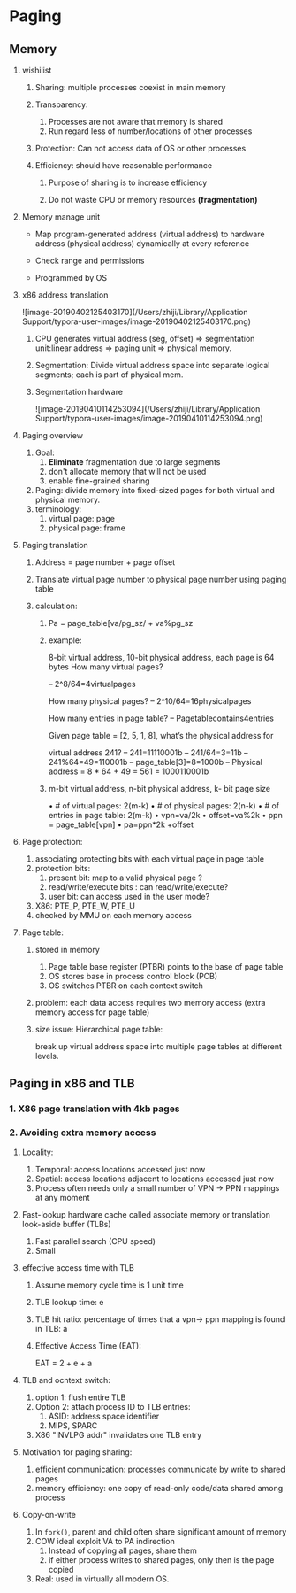 # Paging

## Memory

1. wishilist

   1. Sharing: multiple processes coexist in main memory

   2. Transparency:

      1. Processes are not aware that memory is shared
      2. Run regard less of number/locations of other processes

   3. Protection: Can not access data of OS or other processes

   4. Efficiency: should have reasonable performance

      1.  Purpose of sharing is to increase efficiency

      2. Do not waste CPU or memory resources **(fragmentation)**

         

2. Memory manage unit

   - Map program-generated address (virtual address) to hardware address (physical address) dynamically at every reference 

   - Check range and permissions 
   - Programmed by OS 

3. x86 address translation

   ![image-20190402125403170](/Users/zhiji/Library/Application Support/typora-user-images/image-20190402125403170.png)

   1. CPU generates virtual address (seg, offset) => segmentation unit:linear address => paging unit => physical memory.

   2. Segmentation: Divide virtual address space into separate logical segments; each is part of physical mem. 

   3. Segmentation hardware

      ![image-20190410114253094](/Users/zhiji/Library/Application Support/typora-user-images/image-20190410114253094.png)

4. Paging overview

   1. Goal: 
      1. **Eliminate** fragmentation due to large segments
      2. don't allocate memory that will not be used
      3. enable fine-grained sharing
   2. Paging: divide memory into fixed-sized pages for both virtual and physical memory.
   3. terminology:
      1. virtual page: page
      2. physical page: frame

5. Paging translation

   1. Address = page number + page offset

   2. Translate virtual page number to physical page number using paging table

   3. calculation:

      1. Pa = page_table[va/pg_sz/ + va%pg_sz

      2. example:

         8-bit virtual address, 10-bit physical address, each page is 64 bytes How many virtual pages? 

         – 2^8/64=4virtualpages 

         How many physical pages? – 2^10/64=16physicalpages 

         How many entries in page table? – Pagetablecontains4entries 

         Given page table = [2, 5, 1, 8], what’s the physical address for 

         virtual address 241?
          – 241=11110001b
          – 241/64=3=11b
          – 241%64=49=110001b
          – page_table[3]=8=1000b
          – Physical address = 8 * 64 + 49 = 561 = 1000110001b 

      3. m-bit virtual address, n-bit physical address, k- bit page size 

         • # of virtual pages: 2(m-k)
          • # of physical pages: 2(n-k)
          • # of entries in page table: 2(m-k) • vpn=va/2k
          • offset=va%2k
          • ppn = page_table[vpn]
          • pa=ppn*2k +offset 

6. Page protection:

   1. associating protecting bits with each virtual page in page table
   2. protection bits: 
      1. present bit: map to a valid physical page ?
      2. read/write/execute bits : can read/write/execute?
      3. user bit: can access used in the user mode?
   3. X86: PTE_P, PTE_W, PTE_U
   4. checked by MMU on each memory access

7. Page table:

   1. stored in memory

      1. Page table base register (PTBR) points to the base of page table 
      2.  OS stores base in process control block (PCB)
      3. OS switches PTBR on each context switch

   2. problem: each data access requires two memory access (extra memory access for page table)

   3. size issue: Hierarchical page table:

      break up virtual address space into multiple page tables at different levels.



## Paging in x86 and TLB

### 1. X86 page translation with 4kb pages

### 2. Avoiding extra memory access

1. Locality:

   1. Temporal: access locations accessed just now
   2. Spatial: access locations adjacent to locations accessed just now
   3. Process often needs only a small number of VPN -> PPN mappings at any moment

2. Fast-lookup hardware cache called associate memory or translation look-aside buffer (TLBs)

   1. Fast parallel search (CPU speed)
   2. Small

3. effective access time with TLB

   1. Assume memory cycle time is 1 unit time

   2. TLB lookup time: e

   3. TLB hit ratio: percentage of times that a vpn-> ppn mapping is found in TLB: a

   4. Effective Access Time (EAT):

      EAT = 2 + e + a

4. TLB and ocntext switch:

   1. option 1: flush entire TLB
   2. Option 2: attach process ID to TLB entries:
      1. ASID: address space identifier
      2. MIPS, SPARC
   3. X86 "INVLPG addr" invalidates one TLB entry

5. Motivation for paging sharing:

   1. efficient communication: processes communicate by write to shared pages
   2. memory efficiency: one copy of read-only code/data shared among process

6. Copy-on-write

   1. In `fork()`, parent and child often share significant amount of memory
   2. COW ideal exploit VA to PA indirection
      1. Instead of copying all pages, share them
      2. if either process writes to shared pages, only then is the page copied
   3. Real: used in virtually all modern OS.

